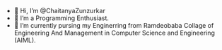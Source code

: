 - 👋 Hi, I’m @ChaitanyaZunzurkar
- 👀 I’m a Programming Enthusiast.
- 🌱 I’m currently pursing my Enginerring from Ramdeobaba Collage of Engineering And Management in Computer Science and Engineering (AIML).
<!---
ChaitanyaZunzurkar/ChaitanyaZunzurkar is a ✨ special ✨ repository because its `README.md` (this file) appears on your GitHub profile.
You can click the Preview link to take a look at your changes.
--->
